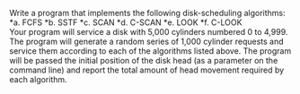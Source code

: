 Write a program that implements the following disk-scheduling algorithms:  
*a. FCFS
*b. SSTF
*c. SCAN
*d. C-SCAN
*e. LOOK
*f. C-LOOK  
Your program will service a disk with 5,000 cylinders numbered 0 to
4,999. The program will generate a random series of 1,000 cylinder
requests and service them according to each of the algorithms listed
above. The program will be passed the initial position of the disk head
(as a parameter on the command line) and report the total amount of
head movement required by each algorithm.
